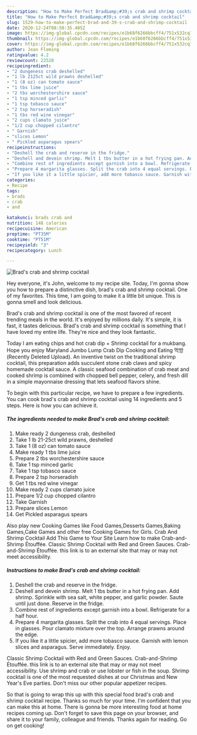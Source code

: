 ```yaml
---
description: "How to Make Perfect Brad&amp;#39;s crab and shrimp cocktail"
title: "How to Make Perfect Brad&amp;#39;s crab and shrimp cocktail"
slug: 1529-how-to-make-perfect-brad-and-39-s-crab-and-shrimp-cocktail
date: 2020-12-24T08:50:35.405Z
image: https://img-global.cpcdn.com/recipes/e1b68f6266bbcff4/751x532cq70/brads-crab-and-shrimp-cocktail-recipe-main-photo.jpg
thumbnail: https://img-global.cpcdn.com/recipes/e1b68f6266bbcff4/751x532cq70/brads-crab-and-shrimp-cocktail-recipe-main-photo.jpg
cover: https://img-global.cpcdn.com/recipes/e1b68f6266bbcff4/751x532cq70/brads-crab-and-shrimp-cocktail-recipe-main-photo.jpg
author: Jean Fleming
ratingvalue: 4.2
reviewcount: 22528
recipeingredient:
- "2 dungeness crab deshelled"
- "1 lb 2125ct wild prawns deshelled"
- "1 (8 oz) can tomato sauce"
- "1 tbs lime juice"
- "2 tbs worchestershire sauce"
- "1 tsp minced garlic"
- "1 tsp tobasco sauce"
- "2 tsp horseradish"
- "1 tbs red wine vinegar"
- "2 cups clamato juice"
- "1/2 cup chopped cilantro"
- " Garnish"
- "slices Lemon"
- " Pickled asparagus spears"
recipeinstructions:
- "Deshell the crab and reserve in the fridge."
- "Deshell and devein shrimp. Melt 1 tbs butter in a hot frying pan. Add shrimp. Sprinkle with sea salt, white pepper, and garlic powder. Saute until just done. Reserve in the fridge."
- "Combine rest of ingredients except garnish into a bowl. Refrigerate for a half hour."
- "Prepare 4 margarita glasses. Split the crab into 4 equal servings. Place in glasses. Pour clamato mixture over the top. Arrange prawns around the edge."
- "If you like it a little spicier, add more tobasco sauce. Garnish with lemon slices and asparagus. Serve immediately. Enjoy."
categories:
- Recipe
tags:
- brads
- crab
- and

katakunci: brads crab and 
nutrition: 148 calories
recipecuisine: American
preptime: "PT35M"
cooktime: "PT51M"
recipeyield: "3"
recipecategory: Lunch

---
```



![Brad&#39;s crab and shrimp cocktail](https://img-global.cpcdn.com/recipes/e1b68f6266bbcff4/751x532cq70/brads-crab-and-shrimp-cocktail-recipe-main-photo.jpg)

Hey everyone, it's John, welcome to my recipe site. Today, I'm gonna show you how to prepare a distinctive dish, brad&#39;s crab and shrimp cocktail. One of my favorites. This time, I am going to make it a little bit unique. This is gonna smell and look delicious.

Brad&#39;s crab and shrimp cocktail is one of the most favored of recent trending meals in the world. It's enjoyed by millions daily. It's simple, it is fast, it tastes delicious. Brad&#39;s crab and shrimp cocktail is something that I have loved my entire life. They're nice and they look fantastic.

Today I am eating chips and hot crab dip + Shrimp cocktail for a mukbang. Hope you enjoy Maryland Jumbo Lump Crab Dip Cooking and Eating 먹방 (Recently Deleted Upload). An inventive twist on the traditional shrimp cocktail, this preparation adds succulent stone crab claws and spicy homemade cocktail sauce. A classic seafood combination of crab meat and cooked shrimp is combined with chopped bell pepper, celery, and fresh dill in a simple mayonnaise dressing that lets seafood flavors shine.


To begin with this particular recipe, we have to prepare a few ingredients. You can cook brad&#39;s crab and shrimp cocktail using 14 ingredients and 5 steps. Here is how you can achieve it.

<!--inarticleads1-->

##### The ingredients needed to make Brad&#39;s crab and shrimp cocktail:

1. Make ready 2 dungeness crab, deshelled
1. Take 1 lb 21-25ct wild prawns, deshelled
1. Take 1 (8 oz) can tomato sauce
1. Make ready 1 tbs lime juice
1. Prepare 2 tbs worchestershire sauce
1. Take 1 tsp minced garlic
1. Take 1 tsp tobasco sauce
1. Prepare 2 tsp horseradish
1. Get 1 tbs red wine vinegar
1. Make ready 2 cups clamato juice
1. Prepare 1/2 cup chopped cilantro
1. Take  Garnish
1. Prepare slices Lemon
1. Get  Pickled asparagus spears


Also play new Cooking Games like Food Games,Desserts Games,Baking Games,Cake Games and other free Cooking Games for Girls. Crab And Shrimp Cocktail Add This Game to Your Site Learn how to make Crab-and-Shrimp Étouffée. Classic Shrimp Cocktail with Red and Green Sauces. Crab-and-Shrimp Étouffée. this link is to an external site that may or may not meet accessibility. 

<!--inarticleads2-->

##### Instructions to make Brad&#39;s crab and shrimp cocktail:

1. Deshell the crab and reserve in the fridge.
1. Deshell and devein shrimp. Melt 1 tbs butter in a hot frying pan. Add shrimp. Sprinkle with sea salt, white pepper, and garlic powder. Saute until just done. Reserve in the fridge.
1. Combine rest of ingredients except garnish into a bowl. Refrigerate for a half hour.
1. Prepare 4 margarita glasses. Split the crab into 4 equal servings. Place in glasses. Pour clamato mixture over the top. Arrange prawns around the edge.
1. If you like it a little spicier, add more tobasco sauce. Garnish with lemon slices and asparagus. Serve immediately. Enjoy.


Classic Shrimp Cocktail with Red and Green Sauces. Crab-and-Shrimp Étouffée. this link is to an external site that may or may not meet accessibility. Use shrimp and crab or use lobster or fish in the soup. Shrimp cocktail is one of the most requested dishes at our Christmas and New Year&#39;s Eve parties. Don&#39;t miss our other popular appetizer recipes. 

So that is going to wrap this up with this special food brad&#39;s crab and shrimp cocktail recipe. Thanks so much for your time. I'm confident that you can make this at home. There is gonna be more interesting food at home recipes coming up. Don't forget to save this page on your browser, and share it to your family, colleague and friends. Thanks again for reading. Go on get cooking!
